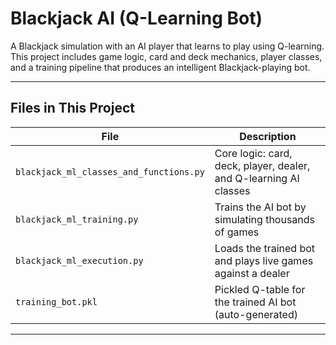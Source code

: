 # Blackjack AI (Q-Learning Bot)

A Blackjack simulation with an AI player that learns to play using Q-learning.  
This project includes game logic, card and deck mechanics, player classes, and a training pipeline that produces an intelligent Blackjack-playing bot.

---

## Files in This Project

| File                             | Description                                                                 |
|----------------------------------|-----------------------------------------------------------------------------|
| `blackjack_ml_classes_and_functions.py` | Core logic: card, deck, player, dealer, and Q-learning AI classes          |
| `blackjack_ml_training.py`      | Trains the AI bot by simulating thousands of games                          |
| `blackjack_ml_execution.py`     | Loads the trained bot and plays live games against a dealer                 |
| `training_bot.pkl`              | Pickled Q-table for the trained AI bot (auto-generated)                     |

---

